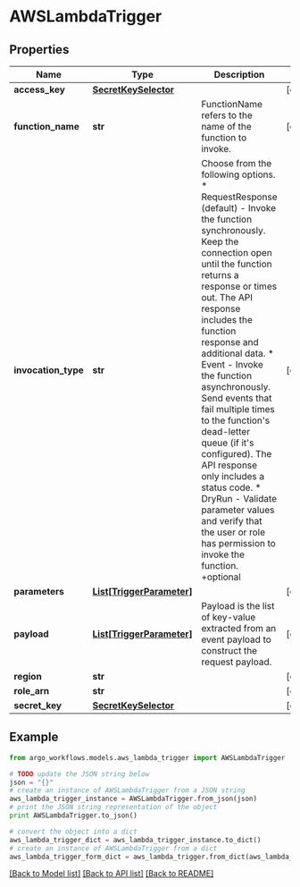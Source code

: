 # AWSLambdaTrigger


## Properties

Name | Type | Description | Notes
------------ | ------------- | ------------- | -------------
**access_key** | [**SecretKeySelector**](SecretKeySelector.md) |  | [optional] 
**function_name** | **str** | FunctionName refers to the name of the function to invoke. | [optional] 
**invocation_type** | **str** | Choose from the following options.     * RequestResponse (default) - Invoke the function synchronously. Keep    the connection open until the function returns a response or times out.    The API response includes the function response and additional data.     * Event - Invoke the function asynchronously. Send events that fail multiple    times to the function&#39;s dead-letter queue (if it&#39;s configured). The API    response only includes a status code.     * DryRun - Validate parameter values and verify that the user or role    has permission to invoke the function. +optional | [optional] 
**parameters** | [**List[TriggerParameter]**](TriggerParameter.md) |  | [optional] 
**payload** | [**List[TriggerParameter]**](TriggerParameter.md) | Payload is the list of key-value extracted from an event payload to construct the request payload. | [optional] 
**region** | **str** |  | [optional] 
**role_arn** | **str** |  | [optional] 
**secret_key** | [**SecretKeySelector**](SecretKeySelector.md) |  | [optional] 

## Example

```python
from argo_workflows.models.aws_lambda_trigger import AWSLambdaTrigger

# TODO update the JSON string below
json = "{}"
# create an instance of AWSLambdaTrigger from a JSON string
aws_lambda_trigger_instance = AWSLambdaTrigger.from_json(json)
# print the JSON string representation of the object
print AWSLambdaTrigger.to_json()

# convert the object into a dict
aws_lambda_trigger_dict = aws_lambda_trigger_instance.to_dict()
# create an instance of AWSLambdaTrigger from a dict
aws_lambda_trigger_form_dict = aws_lambda_trigger.from_dict(aws_lambda_trigger_dict)
```
[[Back to Model list]](../README.md#documentation-for-models) [[Back to API list]](../README.md#documentation-for-api-endpoints) [[Back to README]](../README.md)


